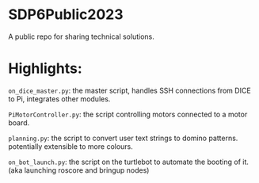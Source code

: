 # SDP6Public2023
A public repo for sharing technical solutions. 

# Highlights: 

`on_dice_master.py`: the master script, handles SSH connections from DICE to Pi, integrates other modules. 

`PiMotorController.py`: the script controlling motors connected to a motor board. 

`planning.py`: the script to convert user text strings to domino patterns. potentially extensible to more colours. 

`on_bot_launch.py`: the script on the turtlebot to automate the booting of it. (aka launching roscore and bringup nodes)

